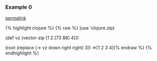 ### Example 0
[permalink](#example-0)

{% highlight clojure %}
{% raw %}
(use 'clojure.zip)

(def vz (vector-zip [1 2 [73 88] 4]))

(root (replace (-> vz down right right) 3))
=>[1 2 3 4]{% endraw %}
{% endhighlight %}


